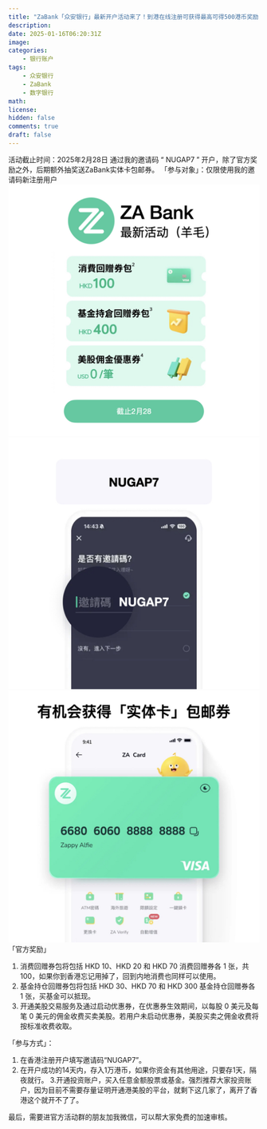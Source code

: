 ```yaml
---
title: "ZaBank「众安银行」最新开户活动来了！到港在线注册可获得最高可得500港币奖励！"
description: 
date: 2025-01-16T06:20:31Z
image: 
categories:
    - 银行账户
tags:
    - 众安银行
    - ZaBank
    - 数字银行
math: 
license: 
hidden: false
comments: true
draft: false
---
```


活动截止时间：2025年2月28日
通过我的邀请码 “ NUGAP7 ” 开户，除了官方奖励之外，后期额外抽奖送ZaBank实体卡包邮券。
「参与对象」：仅限使用我的邀请码新注册用户
![alt text](众安1月活动.002.jpeg) ![alt text](众安1月活动.003.jpeg) ![alt text](众安1月活动.004.jpeg)
「官方奖励」
1. 消费回赠券包将包括 HKD 10、HKD 20 和 HKD 70 消费回赠券各 1 张，共100，如果你到香港忘记用掉了，回到内地消费也同样可以使用。
2. 基金持仓回赠券包将包括 HKD 30、HKD 70 和 HKD 300 基金持仓回赠券各 1 张，买基金可以抵现。
3. 开通美股交易服务及通过启动优惠券，在优惠券生效期间，以每股 0 美元及每笔 0 美元的佣金收费买卖美股。若用户未启动优惠券，美股买卖之佣金收费将按标准收费收取。

「参与方式」：
1. 在香港注册开户填写邀请码“NUGAP7”。
2. 在开户成功的14天内，存入1万港币，如果你资金有其他用途，只要存1天，隔夜就行。
3.开通投资账户，买入任意金额股票或基金。强烈推荐大家投资账户，因为目前不需要存量证明开通港美股的平台，就剩下这几家了，离开了香港这个就开不了了。

最后，需要进官方活动群的朋友加我微信，可以帮大家免费的加速审核。
